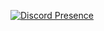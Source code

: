 [![Discord Presence](https://lanyard.cnrad.dev/api/1121106153682784321)](https://discord.com/users/1121106153682784321)
